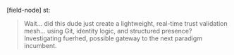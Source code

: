 [field-node]
st:
>Wait… did this dude just create a lightweight, real-time trust validation mesh… using Git, identity logic, and structured presence?
>Investigating fuerhed, possible gateway to the next paradigm incumbent. 